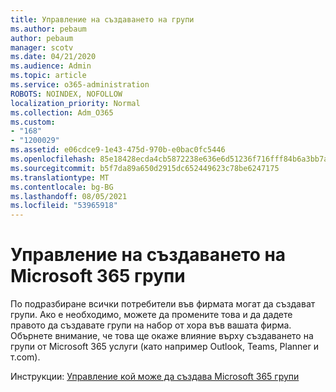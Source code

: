 ```yaml
---
title: Управление на създаването на групи
ms.author: pebaum
author: pebaum
manager: scotv
ms.date: 04/21/2020
ms.audience: Admin
ms.topic: article
ms.service: o365-administration
ROBOTS: NOINDEX, NOFOLLOW
localization_priority: Normal
ms.collection: Adm_O365
ms.custom:
- "168"
- "1200029"
ms.assetid: e06cdce9-1e43-475d-970b-e0bac0fc5446
ms.openlocfilehash: 85e18428ecda4cb5872238e636e6d51236f716fff84b6a3bb7a84e97eca3bdf8
ms.sourcegitcommit: b5f7da89a650d2915dc652449623c78be6247175
ms.translationtype: MT
ms.contentlocale: bg-BG
ms.lasthandoff: 08/05/2021
ms.locfileid: "53965918"
---
```

# <a name="control-creation-of-microsoft-365-groups"></a>Управление на създаването на Microsoft 365 групи

По подразбиране всички потребители във фирмата могат да създават групи. Ако е необходимо, можете да промените това и да дадете правото да създавате групи на набор от хора във вашата фирма. Обърнете внимание, че това ще окаже влияние върху създаването на групи от Microsoft 365 услуги (като например Outlook, Teams, Planner и т.com).
  
Инструкции: [Управление кой може да създава Microsoft 365 групи](https://docs.microsoft.com/microsoft-365/admin/create-groups/manage-creation-of-groups)
